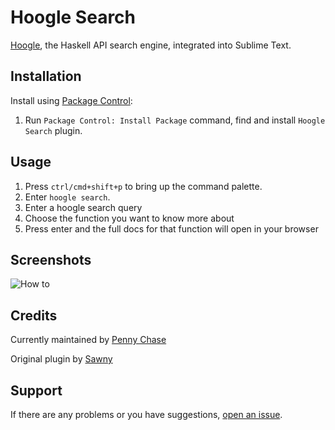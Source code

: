 Hoogle Search
===============

[Hoogle](https://hoogle.haskell.org/), the Haskell API search engine, integrated into Sublime Text.


## Installation

Install using [Package Control](http://wbond.net/sublime_packages/package_control):

1. Run `Package Control: Install Package` command, find and install `Hoogle Search` plugin.


## Usage

1. Press `ctrl/cmd+shift+p` to bring up the command palette.
2. Enter `hoogle search`.
3. Enter a hoogle search query
4. Choose the function you want to know more about
5. Press enter and the full docs for that function will open in your browser


## Screenshots

![How to](https://raw.githubusercontent.com/s4wny/HoogleSearch/master/howto.gif "How to")


## Credits

Currently maintained by [Penny Chase](https://github.com/pennychase)

Original plugin by [Sawny](https://github.com/s4wny/)


## Support

If there are any problems or you have suggestions, [open an issue](https://github.com/pennychase/HoogleSearch/issues).
